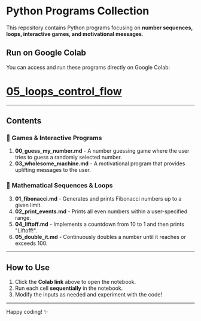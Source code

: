 # Python Programs Collection  

This repository contains Python programs focusing on **number sequences, loops, interactive games, and motivational messages**.  

## **Run on Google Colab**  
You can access and run these programs directly on Google Colab:  
# [05_loops_control_flow](https://colab.research.google.com/drive/1qzsIo3Sd1nEMdaWUmR7LHPqahviNSkVv)  

---

## **Contents**  
### 🎯 **Games & Interactive Programs**
1. **00_guess_my_number.md** - A number guessing game where the user tries to guess a randomly selected number.  
2. **03_wholesome_machine.md** - A motivational program that provides uplifting messages to the user.  

### 🔢 **Mathematical Sequences & Loops**
3. **01_fibonacci.md** - Generates and prints Fibonacci numbers up to a given limit.  
4. **02_print_events.md** - Prints all even numbers within a user-specified range.  
5. **04_liftoff.md** - Implements a countdown from 10 to 1 and then prints "Liftoff!".  
6. **05_double_it.md** - Continuously doubles a number until it reaches or exceeds 100.  

---

## **How to Use**
1. Click the **Colab link** above to open the notebook.  
2. Run each cell **sequentially** in the notebook.  
3. Modify the inputs as needed and experiment with the code!  

---

Happy coding! ✨  
